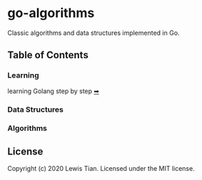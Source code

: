 # go-algorithms

Classic algorithms and data structures implemented in Go.

## Table of Contents

### Learning

learning Golang step by step [➡](learning)

### Data Structures

### Algorithms

## License

Copyright (c) 2020 Lewis Tian. Licensed under the MIT license.
